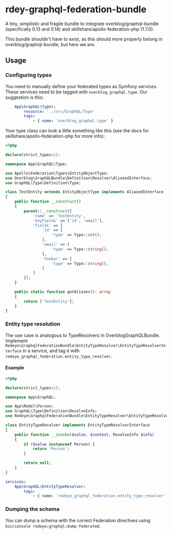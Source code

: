 # rdey-graphql-federation-bundle

A tiny, simplistic and fragile bundle to integrate overblog/graphql-bundle 
(specifically 0.13 and 0.14) and skillshare/apollo-federation-php (1.7.0).

This bundle shouldn't have to exist, as this should more properly belong 
in overblog/graphql-bundle, but here we are.

## Usage

### Configuring types

You need to manually define your federated types as Symfony services. 
These services need to be tagged with `overblog_graphql.type`. Our
suggestion is this:

```yaml
    App\GraphQL\Type\:
        resource: '../src/GraphQL/Type'
        tags:
            - { name: 'overblog_graphql.type' }
```

Your type class can look a little something like this (see the docs for
skillshare/apollo-federation-php for more info):

```php
<?php

declare(strict_types=1);

namespace App\GraphQL\Type;

use Apollo\Federation\Types\EntityObjectType;
use Overblog\GraphQLBundle\Definition\Resolver\AliasedInterface;
use GraphQL\Type\Definition\Type;

class TestEntity extends EntityObjectType implements AliasedInterface
{
    public function __construct()
    {
        parent::__construct([
            'name' => 'TestEntity',
            'keyFields' => ['id', 'email'],
            'fields' => [
                'id' => [
                    'type' => Type::int(),
                ],
                'email' => [
                    'type' => Type::string(),
                ],
                'foobar' => [
                    'type' => Type::string(),
                ]
            ]
        ]);
    }

    public static function getAliases(): array
    {
        return ['TestEntity'];
    }
}
```

### Entity type resolution

The use case is analogous to TypeResolvers in OverblogGraphQLBundle. Implement `Redeye\GraphqlFederationBundle\EntityTypeResolver\EntityTypeResolverInterface` in a service, and tag it with `redeye_graphql_federation.entity_type_resolver`.

#### Example

```php
<?php

declare(strict_types=1);

namespace App\GraphQL;

use App\Model\Person;
use GraphQL\Type\Definition\ResolveInfo;
use Redeye\GraphqlFederationBundle\EntityTypeResolver\EntityTypeResolverInterface;

class EntityTypeResolver implements EntityTypeResolverInterface
{
    public function __invoke($value, $context, ResolveInfo $info)
    {
        if ($value instanceof Person) {
            return 'Person';
        }

        return null;
    }
}

```

```yaml
services:
    App\GraphQL\EntityTypeResolver:
        tags:
            - { name: 'redeye_graphql_federation.entity_type_resolver' }
```

### Dumping the schema

You can dump a schema with the correct Federation directives using `bin/console redeye:graphql:dump-federated`.
